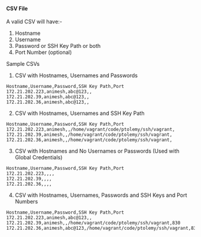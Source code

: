 #### CSV File

A valid CSV will have:-
1) Hostname<br/>
2) Username<br/>
3) Password or SSH Key Path or both<br/>
4) Port Number (optional)<br/>

Sample CSVs

1) CSV with Hostnames, Usernames and Passwords

```
Hostname,Username,Password,SSH Key Path,Port
172.21.202.223,animesh,abc@123,,
172.21.202.39,animesh,abc@123,,
172.21.202.36,animesh,abc@123,,
```

2) CSV with Hostnames, Usernames and SSH Key Path

```
Hostname,Username,Password,SSH Key Path,Port
172.21.202.223,animesh,,/home/vagrant/code/ptolemy/ssh/vagrant,
172.21.202.39,animesh,,/home/vagrant/code/ptolemy/ssh/vagrant,
172.21.202.36,animesh,,/home/vagrant/code/ptolemy/ssh/vagrant,
```

3) CSV with Hostnames and No Usernames or Passwords (Used with Global Credentials)

```
Hostname,Username,Password,SSH Key Path,Port
172.21.202.223,,,,
172.21.202.39,,,,
172.21.202.36,,,,
```

4) CSV with Hostnames, Usernames, Passwords and SSH Keys and Port Numbers
```
Hostname,Username,Password,SSH Key Path,Port
172.21.202.223,animesh,abc@123,,
172.21.202.39,animesh,,/home/vagrant/code/ptolemy/ssh/vagrant,830
172.21.202.36,animesh,abc@123,/home/vagrant/code/ptolemy/ssh/vagrant,830
```